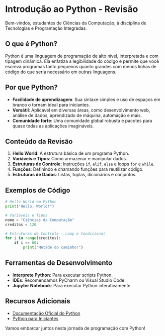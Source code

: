 # Introdução ao Python - Revisão

Bem-vindos, estudantes de Ciências da Computação, à disciplina de Tecnologias e Programação Integradas.

## O que é Python?

Python é uma linguagem de programação de alto nível, interpretada e com tipagem dinâmica. Ela enfatiza a legibilidade do código e permite que você escreva programas tanto pequenos quanto grandes com menos linhas de código do que seria necessário em outras linguagens.

## Por que Python?

- **Facilidade de aprendizagem**: Sua sintaxe simples e uso de espaços em branco o tornam ideal para iniciantes.
- **Versátil**: Aplicável em diversas áreas, como desenvolvimento web, análise de dados, aprendizado de máquina, automação e mais.
- **Comunidade forte**: Uma comunidade global robusta e pacotes para quase todas as aplicações imagináveis.

## Conteúdo da Revisão

1. **Hello World**: A estrutura básica de um programa Python.
2. **Variáveis e Tipos**: Como armazenar e manipular dados.
3. **Estruturas de Controle**: Instruções `if`, `elif`, `else` e loops `for` e `while`.
4. **Funções**: Definindo e chamando funções para reutilizar código.
5. **Estruturas de Dados**: Listas, tuplas, dicionários e conjuntos.

## Exemplos de Código

```python
# Hello World em Python
print("Hello, World!")

# Variáveis e Tipos
nome = "Ciências da Computação"
creditos = 120

# Estruturas de Controle - Loop e Condicional
for i in range(creditos):
    if i == 60:
        print("Metade do caminho!")
```

## Ferramentas de Desenvolvimento

- **Interprete Python**: Para executar scripts Python.
- **IDEs**: Recomendamos PyCharm ou Visual Studio Code.
- **Jupyter Notebook**: Para executar Python interativamente.

## Recursos Adicionais

- [Documentação Oficial do Python](https://www.python.org/doc/)
- [Python para Iniciantes](https://www.learnpython.org/)

Vamos embarcar juntos nesta jornada de programação com Python!


